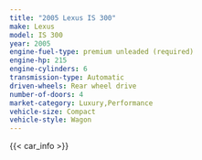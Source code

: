 ```yaml
---
title: "2005 Lexus IS 300"
make: Lexus
model: IS 300
year: 2005
engine-fuel-type: premium unleaded (required)
engine-hp: 215
engine-cylinders: 6
transmission-type: Automatic
driven-wheels: Rear wheel drive
number-of-doors: 4
market-category: Luxury,Performance
vehicle-size: Compact
vehicle-style: Wagon
---
```


{{< car_info >}}
